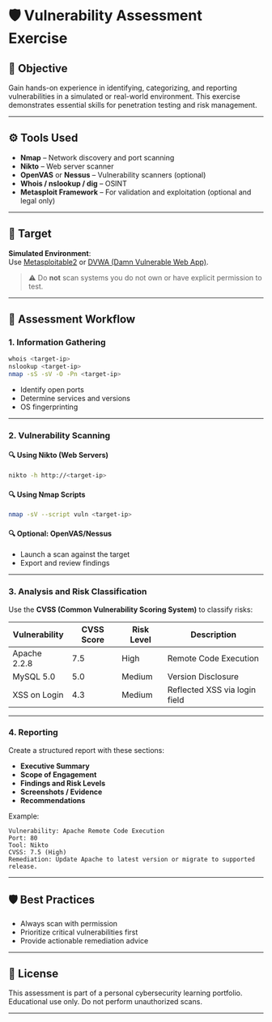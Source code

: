 
# 🛡️ Vulnerability Assessment Exercise

## 📌 Objective

Gain hands-on experience in identifying, categorizing, and reporting vulnerabilities in a simulated or real-world environment. This exercise demonstrates essential skills for penetration testing and risk management.

---

## ⚙️ Tools Used

- **Nmap** – Network discovery and port scanning
- **Nikto** – Web server scanner
- **OpenVAS** or **Nessus** – Vulnerability scanners (optional)
- **Whois / nslookup / dig** – OSINT
- **Metasploit Framework** – For validation and exploitation (optional and legal only)

---

## 🧪 Target

**Simulated Environment**:  
Use [Metasploitable2](https://sourceforge.net/projects/metasploitable/) or [DVWA (Damn Vulnerable Web App)](http://www.dvwa.co.uk/).

> ⚠️ Do **not** scan systems you do not own or have explicit permission to test.

---

## 📝 Assessment Workflow

### 1. **Information Gathering**

```bash
whois <target-ip>
nslookup <target-ip>
nmap -sS -sV -O -Pn <target-ip>
```

- Identify open ports
- Determine services and versions
- OS fingerprinting

---

### 2. **Vulnerability Scanning**

#### 🔍 Using Nikto (Web Servers)

```bash
nikto -h http://<target-ip>
```

#### 🔍 Using Nmap Scripts

```bash
nmap -sV --script vuln <target-ip>
```

#### 🔍 Optional: OpenVAS/Nessus

- Launch a scan against the target
- Export and review findings

---

### 3. **Analysis and Risk Classification**

Use the **CVSS (Common Vulnerability Scoring System)** to classify risks:

| Vulnerability | CVSS Score | Risk Level | Description |
|---------------|------------|------------|-------------|
| Apache 2.2.8 | 7.5 | High | Remote Code Execution |
| MySQL 5.0 | 5.0 | Medium | Version Disclosure |
| XSS on Login | 4.3 | Medium | Reflected XSS via login field |

---

### 4. **Reporting**

Create a structured report with these sections:

- **Executive Summary**
- **Scope of Engagement**
- **Findings and Risk Levels**
- **Screenshots / Evidence**
- **Recommendations**

Example:

```
Vulnerability: Apache Remote Code Execution
Port: 80
Tool: Nikto
CVSS: 7.5 (High)
Remediation: Update Apache to latest version or migrate to supported release.
```
---

## 🛡️ Best Practices

- Always scan with permission
- Prioritize critical vulnerabilities first
- Provide actionable remediation advice

---

## 📂 License

This assessment is part of a personal cybersecurity learning portfolio. Educational use only. Do not perform unauthorized scans.

---

